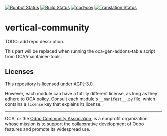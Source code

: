 [![Runbot Status](https://runbot.odoo-community.org/runbot/badge/flat/183/14.0.svg)](https://runbot.odoo-community.org/runbot/repo/github-com-oca-vertical-community-183)
[![Build Status](https://travis-ci.com/OCA/vertical-community.svg?branch=14.0)](https://travis-ci.com/OCA/vertical-community)
[![codecov](https://codecov.io/gh/OCA/vertical-community/branch/14.0/graph/badge.svg)](https://codecov.io/gh/OCA/vertical-community)
[![Translation Status](https://translation.odoo-community.org/widgets/vertical-community-14-0/-/svg-badge.svg)](https://translation.odoo-community.org/engage/vertical-community-14-0/?utm_source=widget)

<!-- /!\ do not modify above this line -->

# vertical-community

TODO: add repo description.

<!-- /!\ do not modify below this line -->

<!-- prettier-ignore-start -->

[//]: # (addons)

This part will be replaced when running the oca-gen-addons-table script from OCA/maintainer-tools.

[//]: # (end addons)

<!-- prettier-ignore-end -->

## Licenses

This repository is licensed under [AGPL-3.0](LICENSE).

However, each module can have a totally different license, as long as they adhere to OCA
policy. Consult each module's `__manifest__.py` file, which contains a `license` key
that explains its license.

----

OCA, or the [Odoo Community Association](http://odoo-community.org/), is a nonprofit
organization whose mission is to support the collaborative development of Odoo features
and promote its widespread use.
